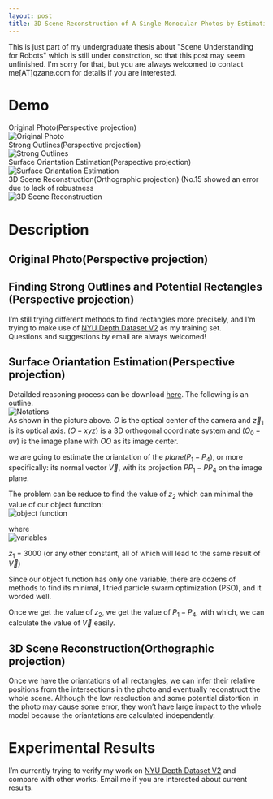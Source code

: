 ```yaml
---
layout: post
title: 3D Scene Reconstruction of A Single Monocular Photos by Estimating the Orientation of Rectangles
---
```

This is just part of my undergraduate thesis about "Scene Understanding for Robots" which is still under constrction, so that this post may seem unfinished. I'm sorry for that, but you are always welcomed to contact me[AT]qzane.com for details if you are interested.

# Demo
Original Photo(Perspective projection)  <br>
![Original Photo](/images/161208-3d-reconstruction-0.BMP "Original Photo")  <br>
Strong Outlines(Perspective projection)  <br>
![Strong Outlines](/images/161208-3d-reconstruction-1.bmp "Strong Outlines")  <br>
Surface Oriantation Estimation(Perspective projection)  <br>
![Surface Oriantation Estimation](/images/161208-3d-reconstruction-2.bmp "Surface Oriantation Estimation")  <br>
3D Scene Reconstruction(Orthographic projection)  (No.15 showed an error due to lack of robustness <br>
![3D Scene Reconstruction](/images/161208-3d-reconstruction-3.gif "3D Scene Reconstruction")  <br>

# Description 
## Original Photo(Perspective projection)
## Finding Strong Outlines and Potential Rectangles (Perspective projection)
I’m still trying different methods to find rectangles more precisely, and I'm trying to make use of [NYU Depth Dataset V2](http://cs.nyu.edu/~silberman/datasets/nyu_depth_v2.html) as my training set. <br>
Questions and suggestions by email are always welcomed!

## Surface Oriantation Estimation(Perspective projection)
Detailded reasoning process can be download [here](https://github.com/qzane/qzane.github.io/raw/master/attachments/161208-caculate-oriantation-rectangles.pdf "caculate-oriantation-rectangles.pdf"). The following is an outline. <br>
![Notations](/images/161208-3d-reconstruction-notation.png "Notations") <br>
As shown in the picture above. $O$ is the optical center of the camera and $\vec z_1$ is its optical axis. $(O-xyz)$ is a 3D orthogonal coordinate system and $(O_0-uv)$ is the image plane with $OO$ as its image center. <br>

we are going to estimate the oriantation of the $plane(P_1-P_4)$, or more specifically: its normal vector $\vec V$, with its projection $PP_1-PP_4$ on the image plane.  <br>

The problem can be reduce to find the value of $z_2$ which can minimal the value of our object function: <br>
![object function](/images/161208-3d-reconstruction-objFunction.png "object function") <br>

where <br>
![variables](/images/161208-3d-reconstruction-vars.png "variables") <br>

$z_1$ = 3000 (or any other constant, all of which will lead to the same result of $\vec V$) <br>

Since our object function has only one variable, there are dozens of methods to find its minimal, I tried particle swarm optimization (PSO), and it worded well. <br>


Once we get the value of $z_2$, we get the value of $P_1-P_4$, with which, we can calculate the value of $\vec V$ easily. <br>

## 3D Scene Reconstruction(Orthographic projection)

Once we have the oriantations of all rectangles, we can infer their relative positions from the intersections in the photo and eventually reconstruct the whole scene. Although the low resoluction and some potential distortion in the photo may cause some error, they won’t have large impact to the whole model because the oriantations are calculated independently. <br>

# Experimental Results
I’m currently trying to verify my work on [NYU Depth Dataset V2](http://cs.nyu.edu/~silberman/datasets/nyu_depth_v2.html) and compare with other works. Email me if you are interested about current results.
